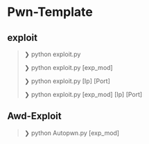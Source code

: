 # Pwn-Template



## exploit

> ❯ python exploit.py 
>
> ❯ python exploit.py [exp_mod] 
>
> ❯ python exploit.py [Ip] [Port]
>
> ❯ python exploit.py [exp_mod]  [Ip] [Port]



## Awd-Exploit

> ❯ python Autopwn.py [exp_mod] 

